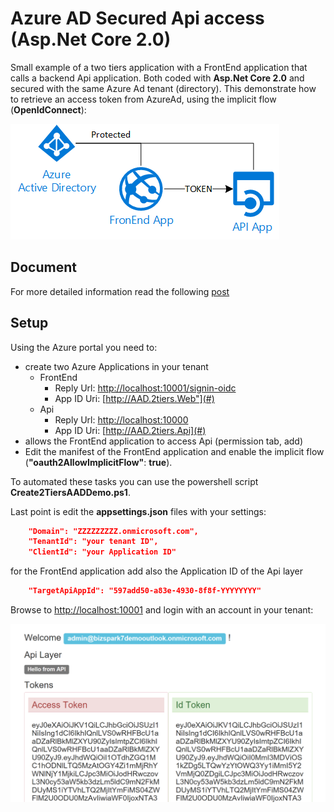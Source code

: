 # Azure AD Secured Api access (Asp.Net Core 2.0)

Small example of a two tiers application with a FrontEnd application that calls a backend Api application. Both coded with **Asp.Net Core 2.0** and secured with the same Azure Ad tenant (directory).
This demonstrate how to retrieve an access token from AzureAd, using the implicit flow (**OpenIdConnect**):

![scenario](images/simple-AAD.png)

## Document
For more detailed information read the following [post](https://blogs.msdn.microsoft.com/gianlucb/2017/10/04/access-an-azure-ad-secured-api-with-asp-net-core-2-0/?preview_id=255&preview_nonce=7228ed3d1b&_thumbnail_id=265&preview=true)


## Setup
Using the Azure portal you need to:
+ create two Azure Applications in your tenant
    + FrontEnd
        + Reply Url: [http://localhost:10001/signin-oidc](#)
        + App ID Uri: [http://AAD.2tiers.Web"](#)
    + Api
        + Reply Url: [http://localhost:10000](#)
        + App ID Uri: [http://AAD.2tiers.Api](#)
+ allows the FrontEnd application to access Api (permission tab, add)
+ Edit the manifest of the FrontEnd application and enable the implicit flow (**"oauth2AllowImplicitFlow"**: **true**).

To automated these tasks you can use the powershell script **Create2TiersAADDemo.ps1**.

Last point is edit the **appsettings.json** files with your settings:

```json
    "Domain": "ZZZZZZZZZ.onmicrosoft.com",
    "TenantId": "your tenant ID",
    "ClientId": "your Application ID"
```

for the FrontEnd application add also the Application ID of the Api layer
    
```json
    "TargetApiAppId": "597add50-a83e-4930-8f8f-YYYYYYYY"
```

Browse to [http://localhost:10001](#) and login with an account in your tenant:

![homepage](images/screenshot.png)


